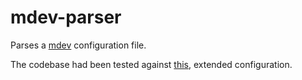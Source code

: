 # mdev-parser

Parses a [mdev](https://git.busybox.net/busybox/plain/docs/mdev.txt) configuration file.

The codebase had been tested against [this](https://github.com/slashbeast/mdev-like-a-boss/blob/master/mdev.conf), extended configuration.


